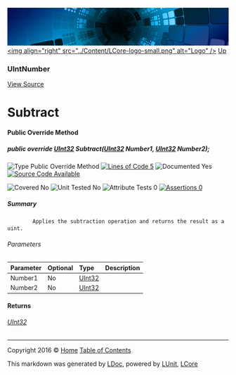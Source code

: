 ![](../Content/LCore-banner-small.png "")
[&lt;img align=&quot;right&quot; src=&quot;../Content/LCore-logo-small.png&quot; alt=&quot;Logo&quot; /&gt;](../../README.md)
[Up](UIntNumber.md)

### UIntNumber
[View Source](../Numbers/UIntNumber.cs)

# Subtract

#### Public Override Method

##### public override <a href="https://msdn.microsoft.com/en-us/library/system.uint32.aspx" alt="">UInt32</a> Subtract(<a href="https://msdn.microsoft.com/en-us/library/system.uint32.aspx" alt="">UInt32</a> Number1, <a href="https://msdn.microsoft.com/en-us/library/system.uint32.aspx" alt="">UInt32</a> Number2);

![Type Public Override Method](http://b.repl.ca/v1/Type-Public%20Override%20Method-Blue.png "") [![Lines of Code 5](http://b.repl.ca/v1/Lines%20of%20Code-5-blue.png "")](../Numbers/UIntNumber.cs#L80)    ![Documented Yes](http://b.repl.ca/v1/Documented-Yes-brightgreen.png "") [![Source Code Available](http://b.repl.ca/v1/Source%20Code-Available-brightgreen.png "")](../Numbers/UIntNumber.cs#L80)

![Covered No](http://b.repl.ca/v1/Covered-No-red.png "") ![Unit Tested No](http://b.repl.ca/v1/Unit%20Tested-No-lightgrey.png "") ![Attribute Tests 0](http://b.repl.ca/v1/Attribute%20Tests-0-lightgrey.png "") [![Assertions 0](http://b.repl.ca/v1/Assertions-0-lightgrey.png "")](../Numbers/UIntNumber.cs)

##### Summary

            Applies the subtraction operation and returns the result as a uint.
            

###### Parameters

Parameter | Optional | Type | Description
:---  | :---  | :---  | :--- 
Number1 | No | [UInt32](https://msdn.microsoft.com/en-us/library/system.uint32.aspx) | 
Number2 | No | [UInt32](https://msdn.microsoft.com/en-us/library/system.uint32.aspx) | 


#### Returns

###### [UInt32](https://msdn.microsoft.com/en-us/library/system.uint32.aspx)



---

Copyright 2016 &copy; [Home](../../README.md) [Table of Contents](../../TableOfContents.md)

This markdown was generated by [LDoc](https://github.com/CodeSingularity/LDoc), powered by [LUnit](https://github.com/CodeSingularity/LUnit), [LCore](https://github.com/CodeSingularity/LCore)
